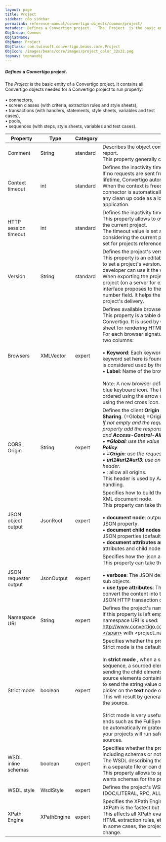 ```yaml
---
layout: page
title: Project
sidebar: c8o_sidebar
permalink: reference-manual/convertigo-objects/common/project/
metadesc: Defines a Convertigo project.   The  Project  is the basic entity of a Convertigo project. It contains all Convertigo objects needed for a Convertigo 
ObjGroup: Common
ObjCatName: 
ObjName: Project
ObjClass: com.twinsoft.convertigo.beans.core.Project
ObjIcon: /images/beans/core/images/project_color_32x32.png
topnav: topnavobj
---
```

##### Defines a Convertigo project. 

The <i>Project</i> is the basic entity of a Convertigo project. It contains all Convertigo objects needed for a Convertigo project to run properly:<br/><br/>• connectors,<br/>• screen classes (with criteria, extraction rules and style sheets),<br/>• transactions (with handlers, statements, style sheets, variables and test cases),<br/>• pools, <br/>• sequences  (with steps, style sheets, variables and test cases).<br/>

Property | Type | Category | Description
--- | --- | --- | ---
Comment | String | standard | Describes the object comment to include in the documentation report.<br/>This property generally contains an explanation about the object.
Context timeout | int | standard | Defines the inactivity time (in seconds) of the Convertigo context.<br/>If no requests are sent from the same user on the context for the set lifetime, Convertigo automatically removes it and frees memory. <br/>When the context is freed, the <b>End Transaction</b> defined for the connector is automatically executed. You can set in this transaction any clean up code as a <span class="computer">logout</span> transaction to logout from the target application.
HTTP session timeout | int | standard | Defines the inactivity time (in seconds) of incoming HTTP sessions.<br/>This property allows to override the default HTTP session timeout for the current project. <br/>The timeout value is set at the very first HTTP request. Thus considering the current project as the <b>front</b> project, timeout values set for projects referenced/used by front are ignored.
Version | String | standard | Defines the project's version.<br/>This property is an editable field that allows the project's developer to set a project's version. The project version syntax is free, the developer can use it the way he wants. <br/>When exporting the project as an archive (<span class="computer">.car</span>) or deploying the project (on a server for example), the Convertigo Studio user interface proposes to the developer to update this project's version number field. It helps the developer to not forget editing it before a project's delivery.
Browsers | XMLVector | expert | Defines available browser types.<br/>This property is a table describing browser clients able to connect to Convertigo. It is used by Convertigo to choose the proper XSL style sheet for rendering HTML pages (for example for Mobile devices).<br/>For each browser signature, the <b>Browsers definition</b> table contains two columns:<br/><br/>• <b>Keyword</b>: Each keyword is evaluated in turn by Convertigo. If any keyword set here is found in the browser signature by Convertigo, it is considered used by the client.<br/>• <b>Label</b>: Name of the browser used by the client. <br/><br/><span class="orangetwinsoft">Note:</span> A new browser definition can be added to the list using the blue keyboard icon. The browser definitions defined in the list can be ordered using the arrow up and arrow down buttons, or deleted using the red cross icon.
CORS Origin | String | expert | Defines the client <b>Origin</b> authorized by the <b>Cross-Origin Resource Sharing</b>. (=Global; =Origin; empty; *; url1#url2)<br/>If not empty and the request contains the <b>Origin</b> header, this property add the response headers <b>Access-Control-Allow-Origin</b> and <b>Access-Control-Allow-Credentials</b>.<br/>• <b>=Global</b>: use the value of the administration Main property <b>CORS Policy</b>.<br/>• <b>=Origin</b>: use the request <b>Origin</b> header.<br/>• <b>url1#url2#url3</b>: use one of the url if equals the request <b>Origin</b> header.<br/>• <b>*</b>: allow all origins.<br/>This header is used by AJAX requesters to allow the response handling.
JSON object output | JsonRoot | expert | Specifies how to build the JSON output object from the generated XML document node.<br/>This property can take the following values: <br/><br/>• <b>document node</b>: outputs the document XML node itself as a single JSON property.<br/>• <b>document child nodes</b>: outputs the document XML child nodes as JSON properties (default).<br/>• <b>document attributes and child nodes</b>: outputs the document XML attributes and child nodes as JSON properties.<br/>
JSON requester output | JsonOutput | expert | Specifies how the .json and .jsonp requesters convert XML to JSON.<br/>This property can take the following values: <br/><br/>• <b>verbose</b>: The JSON describes the XML: "attr", "text", "value" with sub objects.<br/>• <b>use type attributes</b>: The JSON interpret "type" XML attribute to convert the content into the right JSON type. Compatible with the JSON HTTP transaction output.<br/>
Namespace URI | String | expert | Defines the project's namespace URI to use in XSD and WSDL files.<br/>If this property is left empty, the default Convertigo project's namespace URI is used: <span class="computer">http://www.convertigo.com/convertigo/projects/&lt;project_name&gt;</span> with <span class="computer">&lt;project_name&gt;</span> the name of the current project.
Strict mode | boolean | expert | Specifies whether the project uses strict mode for <b>source</b> XPath.<br/>Strict mode is the default mode for 7.3 projects.<br/><br/>In <b>strict mode</b> , when a sequence calls a transaction or an other sequence, a sourced element is sent itself as a root object instead of sending the child elments.This behavior changes the way you should source elements containing text nodes. In <b>strict mode</b> , if you want to send the string value of an element you must point the source picker on the <b>text</b> node of this element and not on the element itself. This will result by generating an <b>/element/text()</b> xpath expression for the source. <br/><br/>Strict mode is very useful to send complex data to structured back ends such as the FullSync connector. Previous version projects will be automatically migrated as <b>Strict Mode</b> to <b>false</b> making sure that your projects will run safely in 7.3 without having to change your sources.
WSDL inline schemas | boolean | expert | Specifies whether the project's WSDL should be generated by including schemas or not.<br/>The WSDL describing the services can import the schemas defined in a separate file or can describe inline these schemas. <br/>This property allows to specify the way the Convertigo developer wants schemas for the project's WSDL.
WSDL style | WsdlStyle | expert | Defines the project's WSDL style to use for the project (<span class="computer">DOC/LITERAL</span>, <span class="computer">RPC</span>, <span class="computer">ALL</span>).
XPath Engine | XPathEngine | expert | Specifies the XPath Engine to use.<br/>JXPath is the fastest but Xalan was use for Convertigo < 7.4.0<br/>This affects all XPath evaluations of the projet (Sequence steps, HTML extraction rules, etc...)<br/>In some cases, the project should be reloaded to take this parameter change.
